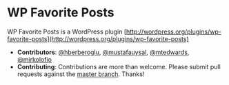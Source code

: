 # WP Favorite Posts

WP Favorite Posts is a WordPress plugin [http://wordpress.org/plugins/wp-favorite-posts](http://wordpress.org/plugins/wp-favorite-posts)

* **Contributors**: [@hberberoglu](https://github.com/hberberoglu), [@mustafauysal](https://github.com/mustafauysal), [@mtedwards](https://github.com/mtedwards), [@mirkolofio](https://github.com/mirkolofio)
* **Contributing**: Contributions are more than welcome. Please submit pull requests against the [master branch](https://github.com/hberberoglu/wp-favorite-posts). Thanks!
